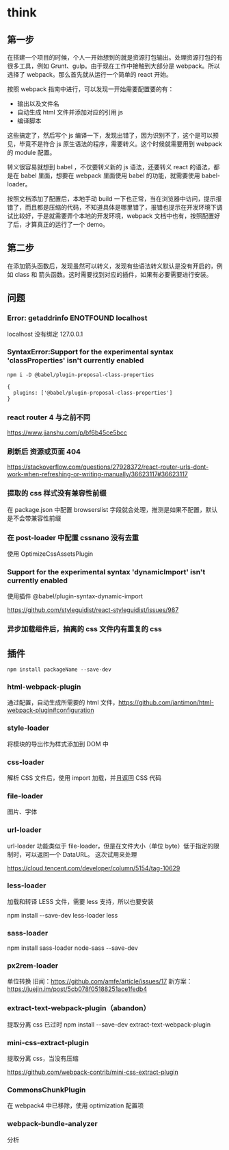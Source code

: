 # think

## 第一步
在搭建一个项目的时候，个人一开始想到的就是资源打包输出。处理资源打包的有很多工具，例如 Grunt、gulp。由于现在工作中接触到大部分是 webpack。所以选择了 webpack。那么首先就从运行一个简单的 react 开始。

按照 webpack 指南中进行，可以发现一开始需要配置要的有：
- 输出以及文件名
- 自动生成 html 文件并添加对应的引用 js
- 编译脚本

这些搞定了，然后写个 js 编译一下，发现出错了，因为识别不了，这个是可以预见，毕竟不是符合 js 原生语法的程序，需要转义。这个时候就需要用到 webpack 的 module 配置。

转义很容易就想到 babel ，不仅要转义新的 js 语法，还要转义 react 的语法，都是在 babel 里面，想要在 webpack 里面使用 babel 的功能，就需要使用 babel-loader。

按照文档添加了配置后，本地手动 build 一下也正常，当在浏览器中访问，提示报错了，而且都是压缩的代码，不知道具体是哪里错了，报错也提示在开发环境下调试比较好，于是就需要弄个本地的开发环境，webpack 文档中也有，按照配置好了后，才算真正的运行了一个 demo。

## 第二步
在添加箭头函数后，发现虽然可以转义，发现有些语法转义默认是没有开启的，例如 class 和 箭头函数。这时需要找到对应的插件，如果有必要需要进行安装。

## 问题
### Error: getaddrinfo ENOTFOUND localhost
localhost 没有绑定 127.0.0.1

### SyntaxError:Support for the experimental syntax 'classProperties' isn't currently enabled
```
npm i -D @babel/plugin-proposal-class-properties

{
  plugins: ['@babel/plugin-proposal-class-properties']
}
```

### react router 4 与之前不同
https://www.jianshu.com/p/bf6b45ce5bcc

### 刷新后 资源或页面 404
https://stackoverflow.com/questions/27928372/react-router-urls-dont-work-when-refreshing-or-writing-manually/36623117#36623117

### 提取的 css 样式没有兼容性前缀
在 package.json 中配置 browserslist 字段就会处理，推测是如果不配置，默认是不会带兼容性前缀

### 在 post-loader 中配置 cssnano 没有去重
使用 OptimizeCssAssetsPlugin

### Support for the experimental syntax 'dynamicImport' isn't currently enabled
使用插件 @babel/plugin-syntax-dynamic-import

https://github.com/styleguidist/react-styleguidist/issues/987

### 异步加载组件后，抽离的 css 文件内有重复的 css


## 插件
```shell
npm install packageName --save-dev
```
### html-webpack-plugin
通过配置，自动生成所需要的 html 文件，https://github.com/jantimon/html-webpack-plugin#configuration

### style-loader
将模块的导出作为样式添加到 DOM 中

### css-loader
解析 CSS 文件后，使用 import 加载，并且返回 CSS 代码

### file-loader
图片、字体

### url-loader
url-loader 功能类似于 file-loader，但是在文件大小（单位 byte）低于指定的限制时，可以返回一个 DataURL。
这次试用来处理

https://cloud.tencent.com/developer/column/5154/tag-10629

### less-loader
加载和转译 LESS 文件，需要 less 支持，所以也要安装

npm install --save-dev less-loader less

### sass-loader
npm install sass-loader node-sass --save-dev

### px2rem-loader
单位转换
旧闻：https://github.com/amfe/article/issues/17
新方案：https://juejin.im/post/5cb078f05188251ace1fedb4

### extract-text-webpack-plugin（abandon）
提取分离 css  已过时
npm install --save-dev extract-text-webpack-plugin

### mini-css-extract-plugin
提取分离 css，当没有压缩

https://github.com/webpack-contrib/mini-css-extract-plugin

### CommonsChunkPlugin
在 webpack4 中已移除，使用 optimization 配置项

### webpack-bundle-analyzer
分析
